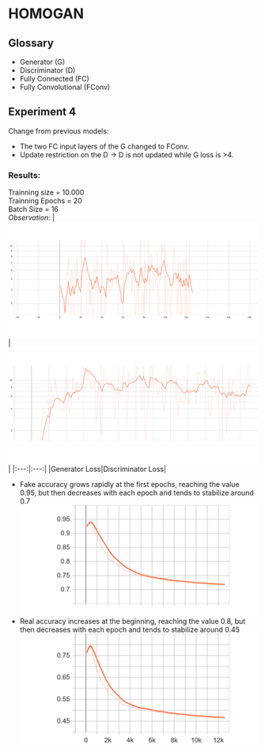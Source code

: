 # HOMOGAN

## Glossary
* Generator (G)
* Discriminator (D)
* Fully Connected (FC)
* Fully Convolutional (FConv)

## Experiment 4
Change from previous models: 
* The two FC input layers of the G changed to FConv.
* Update restriction on the D -> D is not updated while G loss is >4.

### Results:
Trainning size = 10.000\
Trainning Epochs = 20\
Batch Size = 16\
_Observation_: 
|![](src/Experiment4/Gen_Loss.png)|![](src/Experiment4/Disc_Loss.png)|
|:---:|:---:|
|Generator Loss|Discriminator Loss|
* Fake accuracy grows rapidly at the first epochs, reaching the value 0.95, but then decreases with each epoch and tends to stabilize around 0.7
![](src/Experiment4/fake_acc.png)
* Real accuracy increases at the beginning, reaching the value 0.8, but then decreases with each epoch and tends to stabilize around 0.45
![](src/Experiment4/real_acc.png)
